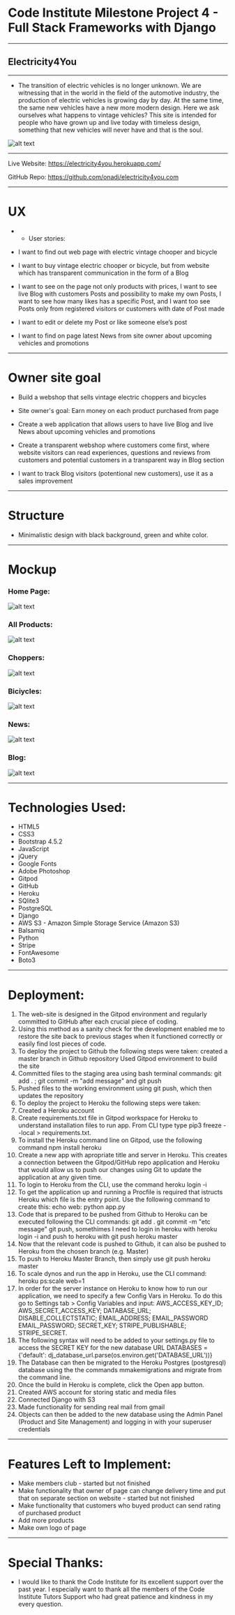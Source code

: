# Code Institute Milestone Project 4 - Full Stack Frameworks with Django

---

## Electricity4You

---

- The transition of electric vehicles is no longer unknown. We are witnessing that in the world in the field of the automotive industry, the production of electric vehicles is growing day by day. At the same time, the same new vehicles have a new more modern design. Here we ask ourselves what happens to vintage vehicles? This site is intended for people who have grown up and live today with timeless design, something that new vehicles will never have and that is the soul.

![alt text](https://github.com/onadj/electricity4you.com/blob/master/media/jumbotron.jpg)

---

 Live Website: https://electricity4you.herokuapp.com/

 GitHub Repo: https://github.com/onadj/electricity4you.com

---

# UX

- -  User stories:

- I want to find out web page with electric vintage chooper and bicycle

- I want to buy vintage electric chooper or bicycle, but from website which has transparent communication in the form of a Blog

- I want to see on the page not only products with prices, I want to see live Blog with customers Posts and possibility to make my own Posts, I want to see how many likes has a specific Post, and I want too see Posts only from registered visitors or customers with date of Post made

- I want to edit or delete my Post or like someone else’s post

- I want to find on page latest News from site owner about upcoming vehicles and promotions

---

# Owner site goal

- Build a webshop that sells vintage electric choppers and bicycles

- Site owner's goal: Earn money on each product purchased from page

- Create a web application that allows users to have live Blog and live News about upcoming vehicles and promotions

- Create a transparent webshop where customers come first, where website visitors can read experiences, questions and reviews from customers and potential customers in a transparent way in Blog section

- I want to track Blog visitors (potentional new customers), use it as a sales improvement

---

# Structure

- Minimalistic design with black background, green and white color.

---

# Mockup

 ### Home Page:

 ![alt text](https://github.com/onadj/electricity4you.com/blob/master/mockups/homepage.png)

 ### All Products:

 ![alt text](https://github.com/onadj/electricity4you.com/blob/master/mockups/allproducts.png)

### Choppers:

![alt text](https://github.com/onadj/electricity4you.com/blob/master/mockups/choppers.png)

### Biciycles:

![alt text](https://github.com/onadj/electricity4you.com/blob/master/mockups/bicycles.png)

### News:

![alt text](https://github.com/onadj/electricity4you.com/blob/master/mockups/news.png)

### Blog:

![alt text](https://github.com/onadj/electricity4you.com/blob/master/mockups/blog.png)

---

# Technologies Used:

- HTML5
- CSS3
- Bootstrap 4.5.2
- JavaScript
- jQuery
- Google Fonts
- Adobe Photoshop
- Gitpod 
- GitHub 
- Heroku 
- SQlite3 
- PostgreSQL 
- Django
- AWS S3 - Amazon Simple Storage Service (Amazon S3)
- Balsamiq
- Python
- Stripe
- FontAwesome
- Boto3

---

# Deployment:

1. The web-site is designed in the Gitpod environment and regularly committed to GitHub after each crucial piece of coding.
2. Using this method as a sanity check for the development enabled me to restore the site back to previous stages when it functioned correctly or easily find lost pieces of code.
3. To deploy the project to Github the following steps were taken:
created a master branch in Github repository
Used Gitpod environment to build the site
4. Committed files to the staging area using bash terminal commands: git add . ;  git commit -m "add message" and git push
5. Pushed files to the working environment using git push, which then updates the repository
6. To deploy the project to Heroku the following steps were taken:
7. Created a Heroku account
8. Create requirements.txt file in Gitpod workspace for Heroku to understand installation files to run app. From CLI type type pip3 freeze --local > requirements.txt.
9. To install the Heroku command line on Gitpod, use the following command npm install  heroku
10. Create a new app with apropriate title and server in Heroku. This creates a connection between the Gitpod/GitHub repo application and Heroku that would allow us to push our changes using Git to update the application at any given time.
11. To login to Heroku from the CLI, use the command heroku login -i
12. To get the application up and running a Procfile is required that istructs Heroku which file is the entry point. Use the following command to create this: echo web: python app.py
13. Code that is prepared to be pushed from Github to Heroku can be executed following the CLI commands: git add . git commit -m "etc message" git push, somethimes I need to login in  heroku with heroku login -i and push to heroku with  git push heroku master
14. Now that the relevant code is pushed to Github, it can also be pushed to Heroku from the chosen branch (e.g. Master)
15. To push to Heroku Master Branch, then simply use git push heroku master
16. To scale dynos and run the app in Heroku, use the CLI command: heroku ps:scale web=1
17. In order for the server instance on Heroku to know how to run our application, we need to specify a few Config Vars in Heroku.
 To do this go to Settings tab > Config Variables and input: AWS_ACCESS_KEY_ID; AWS_SECRET_ACCESS_KEY; DATABASE_URL; DISABLE_COLLECTSTATIC; EMAIL_ADDRESS; EMAIL_PASSWORD EMAIL_PASSWORD; SECRET_KEY; STRIPE_PUBLISHABLE; STRIPE_SECRET.
18. The following syntax will need to be added to your settings.py file to access the SECRET KEY for the new database URL DATABASES = {'default': dj_database_url.parse(os.environ.get('DATABASE_URL'))}
19. The Database can then be migrated to the Heroku Postgres (postgresql) database using the the commands mmakemigrations and migrate from the command line.
20. Once the build in Heroku is complete, click the Open app button.
21. Created AWS account for storing static and media files
22. Connected Django with S3
23. Made functionality for sending real mail from gmail
24. Objects can then be added to the new database using the Admin Panel  (Product and Site Management) and logging in with your superuser credentials

---

# Features Left to Implement:

- Make members club - started but not finished
- Make functionality that owner of page can change delivery time and put that on separate section on website - started but not finished
- Make functionality that customers who buyed product can send rating of purchased product
- Add more products
- Make own logo of page

---

# Special Thanks:

- I would like to thank the Code Institute for its excellent support over the past year. I especially want to thank all the members of the Code Institute Tutors Support who had great patience and kindness in my every question.










